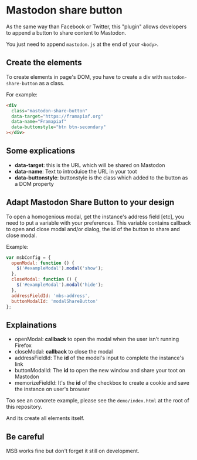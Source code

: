 # Mastodon share button

As the same way than Facebook or Twitter, this "plugin" allows developers to append a button to share content to Mastodon.

You just need to append `mastodon.js` at the end of your `<body>`.

## Create the elements
To create elements in page's DOM, you have to create a div with `mastodon-share-button` as a class.

For example:

```html
<div 
  class="mastodon-share-button"
  data-target="https://framapiaf.org"
  data-name="Framapiaf"
  data-buttonstyle="btn btn-secondary"
></div>
```

## Some explications

* **data-target**: this is the URL which will be shared on Mastodon
* **data-name**: Text to introduice the URL in your toot
* **data-buttonstyle**: buttonstyle is the class which added to the button as a DOM property

## Adapt Mastodon Share Button to your design

To open a homogenious modal, get the instance's address field [etc], you need to put a variable with your preferences.
This variable contains callback to open and close modal and/or dialog, the id of the button to share and close modal.

Example:

```javascript
var msbConfig = {
  openModal: function () {
    $('#exampleModal').modal('show');
  },
  closeModal: function () {
    $('#exampleModal').modal('hide');
  },
  addressFieldId: 'mbs-address',
  buttonModalId: 'modalShareButton'
};
```

## Explainations
* openModal: **callback** to open the modal when the user isn't running Firefox
* closeModal: **callback** to close the modal
* addressFieldId: The **id** of the model's input to complete the instance's link
* buttonModalId: The **id** to open the new window and share your toot on Mastodon
* memorizeFieldId: It's the **id** of the checkbox to create a cookie and save the instance on user's browser

Too see an concrete example, please see the `demo/index.html` at the root of this repository.

And its create all elements itself.

## Be careful
MSB works fine but don't forget it still on development.